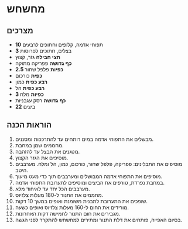# מחשחש

## מצרכים
- **10** תפוחי אדמה, קלופים וחתוכים לרבעים
- **3** בצלים, חתוכים לפרוסות
- **חצי חבילה** גזר, קצוץ
- **כף גדושה** פפריקה מתוקה
- **2.5 כפיות** פלפל שחור
- **כפית** כורכום
- **רבע כפית** כמון
- **רבע כפית** הל
- **3 כפיות** מלח
- **כף גדושה** רסק עגבניות
- **22** ביצים

## הוראות הכנה
1. מבשלים את התפוחי אדמה במים רותחים עד להתרככות ומסננים.
2. מחממים שמן במחבת.
3. מטגנים את הבצל עד להזהבה.
4. מוסיפים את הגזר הקצוץ.
5. מוסיפים את התבלינים: פפריקה, פלפל שחור, כורכום, כמון, הל ומלח. מערבבים היטב.
6. מוסיפים את התפוחי אדמה המבושלים ומערבבים תוך כדי מעט מיעוך.
7. במחבת נפרדת, טורפים את הביצים ומוסיפים לתערובת התפוחי אדמה.
8. מערבבים הכל יחד עד לאיחוד מלא.
9. מחממים את התנור ל-180 מעלות צלזיוס.
10. שופכים את התערובת לתבנית משומנת ואופים במשך 10 דקות.
11. מורידים את החום ל-160 מעלות צלזיוס ואופים כשעה.
12. מגבירים את חום התנור לחמישה דקות האחרונות.
13. בסיום האפייה, פותחים את דלת התנור ומתירים למחשחש להתקרר לפני הגשה.
